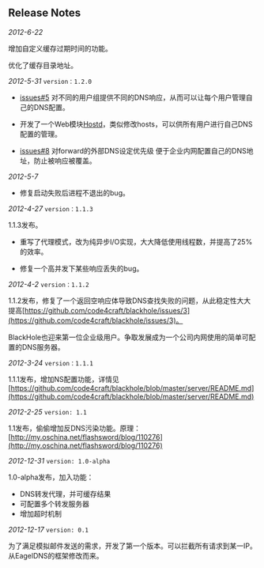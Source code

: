 Release Notes
----
*2012-6-22* 

增加自定义缓存过期时间的功能。

优化了缓存目录地址。

*2012-5-31* `version：1.2.0`

* [issues#5](https://github.com/code4craft/blackhole/issues/5) 对不同的用户组提供不同的DNS响应，从而可以让每个用户管理自己的DNS配置。

* 开发了一个Web模块[Hostd](http://code4craft.github.io/hostd/)，类似修改hosts，可以供所有用户进行自己DNS配置的管理。

* [issues#8](https://github.com/code4craft/blackhole/issues/8) 对forward的外部DNS设定优先级 便于企业内网配置自己的DNS地址，防止被响应被覆盖。

*2012-5-7*

* 修复启动失败后进程不退出的bug。

*2012-4-27* `version：1.1.3`

1.1.3发布。

* 重写了代理模式，​改为纯异步I/O实现，大大降低使用线程数，并提高了25%的效率。

* 修复一个高并发下某些响应丢失的bug。

*2012-4-2* `version：1.1.2`

1.1.2发布，修复了一个返回空响应体导致DNS查找失败的问题，从此稳定性大大提高[https://github.com/code4craft/blackhole/issues/3](https://github.com/code4craft/blackhole/issues/3)。

BlackHole也迎来第一位企业级用户。争取发展成为一个公司内网使用的简单可配置的DNS服务器。

*2012-3-24* `version：1.1.1`

1.1.1发布，增加NS配置功能，详情见[https://github.com/code4craft/blackhole/blob/master/server/README.md](https://github.com/code4craft/blackhole/blob/master/server/README.md)

*2012-2-25*	`version: 1.1`

1.1发布，偷偷增加反DNS污染功能。原理：
[http://my.oschina.net/flashsword/blog/110276](http://my.oschina.net/flashsword/blog/110276)

*2012-12-31* `version: 1.0-alpha`

1.0-alpha发布，加入功能：

* DNS转发代理，并可缓存结果
* 可配置多个转发服务器
* 增加超时机制

*2012-12-17* `version: 0.1 `

为了满足模拟邮件发送的需求，开发了第一个版本。可以拦截所有请求到某一IP。从EagelDNS的框架修改而来。



